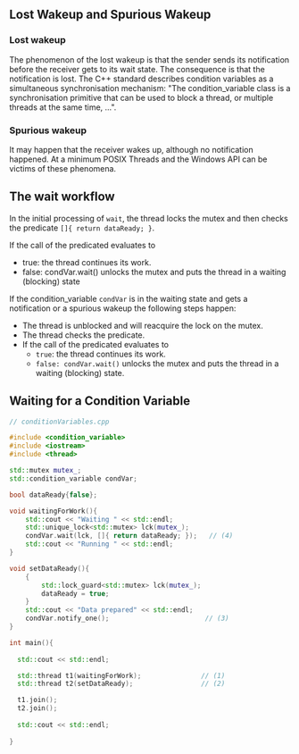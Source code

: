 
## Lost Wakeup and Spurious Wakeup
### Lost wakeup
The phenomenon of the lost wakeup is that the sender sends its notification before the receiver gets to its wait state. The consequence is that the notification is lost. The C++ standard describes condition variables as a simultaneous synchronisation mechanism: "The condition_variable class is a synchronisation primitive that can be used to block a thread, or multiple threads at the same time, ...".
### Spurious wakeup
It may happen that the receiver wakes up, although no notification happened. At a minimum POSIX Threads and the Windows API can be victims of these phenomena.

## The wait workflow 
In the initial processing of `wait`, the thread locks the mutex and then checks the predicate `[]{ return dataReady; }`.

If the call of the predicated evaluates to
* true: the thread continues its work.
* false: condVar.wait() unlocks the mutex and puts the thread in a waiting (blocking) state

If the condition_variable `condVar` is in the waiting state and gets a notification or a spurious wakeup the following steps happen:
* The thread is unblocked and will reacquire the lock on the mutex. 
* The thread checks the predicate.
* If the call of the predicated evaluates to
  * `true`: the thread continues its work.
  * `false: condVar.wait()` unlocks the mutex and puts the thread in a waiting (blocking) state.

## Waiting for a Condition Variable
```c++
// conditionVariables.cpp

#include <condition_variable>
#include <iostream>
#include <thread>

std::mutex mutex_;
std::condition_variable condVar; 

bool dataReady{false};

void waitingForWork(){
    std::cout << "Waiting " << std::endl;
    std::unique_lock<std::mutex> lck(mutex_);
    condVar.wait(lck, []{ return dataReady; });   // (4)
    std::cout << "Running " << std::endl;
}

void setDataReady(){
    {
        std::lock_guard<std::mutex> lck(mutex_);
        dataReady = true;
    }
    std::cout << "Data prepared" << std::endl;
    condVar.notify_one();                        // (3)
}

int main(){
    
  std::cout << std::endl;

  std::thread t1(waitingForWork);               // (1)
  std::thread t2(setDataReady);                 // (2)

  t1.join();
  t2.join();
  
  std::cout << std::endl;
  
}
```
